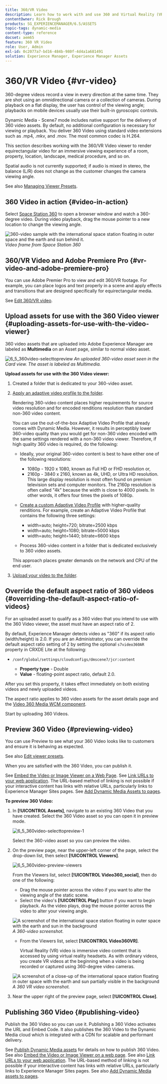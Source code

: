 ```yaml
---
title: 360/VR Video
description: Learn how to work with and use 360 and Virtual Reality (VR) Video in Dynamic Media.
contentOwner: Rick Brough
products: SG_EXPERIENCEMANAGER/6.5/ASSETS
topic-tags: dynamic-media
content-type: reference
docset: aem65
feature: 360 VR Video
role: User, Admin
exl-id: 0c2077a7-bd16-484b-980f-4d4a1a681491
solution: Experience Manager, Experience Manager Assets
---
```

# 360/VR Video {#vr-video}

360-degree videos record a view in every direction at the same time. They are shot using an omnidirectional camera or a collection of cameras. During playback on a flat display, the user has control of the viewing angle; playbacks on mobile devices usually use their built-in gyroscopic controls.

Dynamic Media - Scene7 mode includes native support for the delivery of 360 video assets. By default, no additional configuration is necessary for viewing or playback. You deliver 360 Video using standard video extensions such as .mp4, .mkv, and .mov. The most common codec is H.264.

This section describes working with the 360/VR Video viewer to render equirectangular video for an immersive viewing experience of a room, property, location, landscape, medical procedure, and so on.

Spatial audio is not currently supported; if audio is mixed in stereo, the balance (L/R) does not change as the customer changes the camera viewing angle.

See also [Managing Viewer Presets](/help/assets/managing-viewer-presets.md).

## 360 Video in action {#video-in-action}

Select [Space Station 360](https://s7d1.scene7.com/s7viewers/html5/Video360Viewer.html?asset=Viewers/space_station_360-AVS) to open a browser window and watch a 360-degree video. During video playback, drag the mouse pointer to a new location to change the viewing angle.

![360-video sample with the international space station floating in outer space and the earth and sun behind it.](assets/6_5_360videoiss_simplified.png)
*Video frame from Space Station 360*

## 360/VR Video and Adobe Premiere Pro {#vr-video-and-adobe-premiere-pro}

You can use Adobe Premier Pro to view and edit 360/VR footage. For example, you can place logos and text properly in a scene and apply effects and transitions that are designed specifically for equirectangular media.

See [Edit 360/VR video](https://helpx.adobe.com/premiere-pro/how-to/edit-360-vr-video.html).

## Upload assets for use with the 360 Video viewer {#uploading-assets-for-use-with-the-video-viewer}

360 video assets that are uploaded into Adobe Experience Manager are labeled as **Multimedia** on an Asset page, similar to normal video asset.

![6_5_360video-selecttopreview](assets/6_5_360video-selecttopreview.png)
*An uploaded 360-video asset seen in the Card view. The asset is labeled as Multimedia.*

**Upload assets for use with the 360 Video viewer:**

1. Created a folder that is dedicated to your 360-video asset.
1. [Apply an adaptive video profile to the folder](/help/assets/video-profiles.md#applying-a-video-profile-to-folders).

   Rendering 360-video content places higher requirements for source video resolution and for encoded renditions resolution than standard non-360 video content.

   You can use the out-of-the-box Adaptive Video Profile that already comes with Dynamic Media. However, it results in perceptibly lower 360-video quality than you would get for non-360 video encoded with the same settings rendered with a non-360 video viewer. Therefore, if high quality 360 video is required, do the following:

    * Ideally, your original 360-video content is best to have either one of the following resolutions:

        * 1080p - 1920 x 1080, known as Full HD or FHD resolution or,
        * 2160p - 3840 x 2160, known as 4k, UHD, or Ultra HD resolution. This large display resolution is most often found on premium television sets and computer monitors. The 2160p resolution is often called "4k" because the width is close to 4000 pixels. In other words, it offers four times the pixels of 1080p.

    * [Create a custom Adaptive Video Profile](/help/assets/video-profiles.md#creating-a-video-encoding-profile-for-adaptive-streaming) with higher-quality renditions. For example, create an Adaptive Video Profile that contains the following three settings:

        * width=auto; height=720; bitrate=2500 kbps
        * width=auto; height=1080; bitrate=5000 kbps
        * width=auto; height=1440; bitrate=6600 kbps

    * Process 360-video content in a folder that is dedicated exclusively to 360 video assets.

   This approach places greater demands on the network and CPU of the end user.

1. [Upload your video to the folder](/help/assets/managing-video-assets.md#upload-and-preview-video-assets).

## Override the default aspect ratio of 360 videos  {#overriding-the-default-aspect-ratio-of-videos}

For an uploaded asset to qualify as a 360 video that you intend to use with the 360 Video viewer, the asset must have an aspect ratio of 2.

By default, Experience Manager detects video as "360" if its aspect ratio (width/height) is 2.0. If you are an Administrator, you can override the default aspect ratio setting of 2 by setting the optional `s7video360AR` property in CRXDE Lite at the following:

* `/conf/global/settings/cloudconfigs/dmscene7/jcr:content`

  * **Property type** - Double
  * **Value** - floating-point aspect ratio, default 2.0.

After you set this property, it takes effect immediately on both existing videos and newly uploaded videos.

The aspect ratio applies to 360 video assets for the asset details page and the [Video 360 Media WCM component](/help/assets/adding-dynamic-media-assets-to-pages.md#dynamic-media-components).

Start by uploading 360 Videos.

## Preview 360 Video {#previewing-video}

You can use Preview to see what your 360 Video looks like to customers and ensure it is behaving as expected.

See also [Edit viewer presets](/help/assets/managing-viewer-presets.md#editing-viewer-presets).

When you are satisfied with the 360 Video, you can publish it.

See [Embed the Video or Image Viewer on a Web Page](/help/assets/embed-code.md).
See [Link URLs to your web application](/help/assets/linking-urls-to-yourwebapplication.md). The URL-based method of linking is not possible if your interactive content has links with relative URLs, particularly links to Experience Manager Sites pages.
See [Add Dynamic Media Assets to pages](/help/assets/adding-dynamic-media-assets-to-pages.md).

**To preview 360 Video:**

1. In **[!UICONTROL Assets]**, navigate to an existing 360 Video that you have created. Select the 360 Video asset so you can open it in preview mode.

   ![6_5_360video-selecttopreview-1](assets/6_5_360video-selecttopreview-1.png)

   Select the 360-video asset so you can preview the video.

1. On the preview page, near the upper-left corner of the page, select the drop-down list, then select **[!UICONTROL Viewers]**.

   ![6_5_360video-preview-viewers](assets/6_5_360video-preview-viewers.png)

   From the Viewers list, select **[!UICONTROL Video360_social]**, then do one of the following:

    * Drag the mouse pointer across the video if you want to alter the viewing angle of the static scene.
    * Select the video's **[!UICONTROL Play]** button if you want to begin playback. As the video plays, drag the mouse pointer across the video to alter your viewing angle.

   ![A screenshot of the international space station floating in outer space with the earth and sun in the background](assets/6_5_360video-preview-video360-social.png)*A 360-video screenshot.*

    * From the Viewers list, select **[!UICONTROL Video360VR]**.

        Virtual Reality (VR) video is immersive video content that is accessed by using virtual reality headsets. As with ordinary videos, you create VR videos at the beginning when a video is being recorded or captured using 360-degree video cameras.

   ![A screenshot of a close-up of the international space station floating in outer space with the earth and sun partially visible in the background](assets/6_5_360video-preview-video360vr.png)
   *A 360 VR video screenshot.*

1. Near the upper right of the preview page, select **[!UICONTROL Close]**.

## Publishing 360 Video {#publishing-video}

Publish the 360 Video so you can use it. Publishing a 360 Video activates the URL and Embed Code. It also publishes the 360 Video to the Dynamic Media cloud which is integrated with a CDN for scalable and performant delivery.

See [Publish Dynamic Media assets](/help/assets/publishing-dynamicmedia-assets.md) for details on how to publish 360 Video.
See also [Embed the Video or Image Viewer on a web page](/help/assets/embed-code.md).
See also [Link URLs to your web application](/help/assets/linking-urls-to-yourwebapplication.md). The URL-based method of linking is not possible if your interactive content has links with relative URLs, particularly links to Experience Manager Sites pages.
See also [Add Dynamic Media assets to pages](/help/assets/adding-dynamic-media-assets-to-pages.md).
